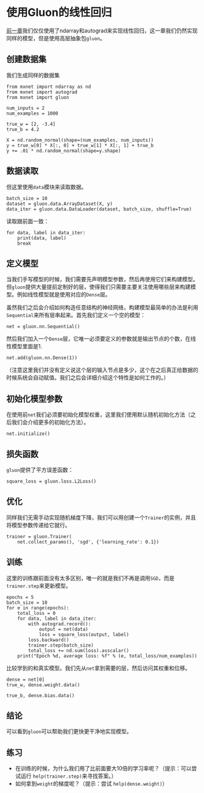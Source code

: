 # 使用Gluon的线性回归

[前一章](linear-regression-scratch.md)我们仅仅使用了ndarray和autograd来实现线性回归，这一章我们仍然实现同样的模型，但是使用高层抽象包`gluon`。

## 创建数据集

我们生成同样的数据集

```{.python .input  n=2}
from mxnet import ndarray as nd
from mxnet import autograd
from mxnet import gluon

num_inputs = 2
num_examples = 1000

true_w = [2, -3.4]
true_b = 4.2

X = nd.random_normal(shape=(num_examples, num_inputs))
y = true_w[0] * X[:, 0] + true_w[1] * X[:, 1] + true_b
y += .01 * nd.random_normal(shape=y.shape)
```

## 数据读取

但这里使用`data`模块来读取数据。

```{.python .input  n=3}
batch_size = 10
dataset = gluon.data.ArrayDataset(X, y)
data_iter = gluon.data.DataLoader(dataset, batch_size, shuffle=True)
```

读取跟前面一致：

```{.python .input  n=5}
for data, label in data_iter:
    print(data, label)
    break
```

## 定义模型

当我们手写模型的时候，我们需要先声明模型参数，然后再使用它们来构建模型。但`gluon`提供大量提前定制好的层，使得我们只需要主要关注使用哪些层来构建模型。例如线性模型就是使用对应的`Dense`层。

虽然我们之后会介绍如何构造任意结构的神经网络，构建模型最简单的办法是利用`Sequential`来所有层串起来。首先我们定义一个空的模型：

```{.python .input  n=5}
net = gluon.nn.Sequential()
```

然后我们加入一个`Dense`层，它唯一必须要定义的参数就是输出节点的个数，在线性模型里面是1.

```{.python .input  n=6}
net.add(gluon.nn.Dense(1))
```

（注意这里我们并没有定义说这个层的输入节点是多少，这个在之后真正给数据的时候系统会自动赋值。我们之后会详细介绍这个特性是如何工作的。）

## 初始化模型参数

在使用前`net`我们必须要初始化模型权重，这里我们使用默认随机初始化方法（之后我们会介绍更多的初始化方法）。

```{.python .input  n=7}
net.initialize()
```

## 损失函数

`gluon`提供了平方误差函数：

```{.python .input  n=8}
square_loss = gluon.loss.L2Loss()
```

## 优化

同样我们无需手动实现随机梯度下降，我们可以用创建一个`Trainer`的实例，并且将模型参数传递给它就行。

```{.python .input  n=9}
trainer = gluon.Trainer(
    net.collect_params(), 'sgd', {'learning_rate': 0.1})
```

## 训练

这里的训练跟前面没有太多区别，唯一的就是我们不再是调用`SGD`，而是`trainer.step`来更新模型。

```{.python .input  n=10}
epochs = 5
batch_size = 10
for e in range(epochs):
    total_loss = 0
    for data, label in data_iter:
        with autograd.record():
            output = net(data)
            loss = square_loss(output, label)
        loss.backward()
        trainer.step(batch_size)
        total_loss += nd.sum(loss).asscalar()
    print("Epoch %d, average loss: %f" % (e, total_loss/num_examples))
```

比较学到的和真实模型。我们先从`net`拿到需要的层，然后访问其权重和位移。

```{.python .input  n=12}
dense = net[0]
true_w, dense.weight.data()
```

```{.python .input  n=13}
true_b, dense.bias.data()
```

## 结论

可以看到`gluon`可以帮助我们更快更干净地实现模型。


## 练习

- 在训练的时候，为什么我们用了比前面要大10倍的学习率呢？（提示：可以尝试运行 `help(trainer.step)`来寻找答案。）
- 如何拿到`weight`的梯度呢？（提示：尝试 `help(dense.weight)`）
